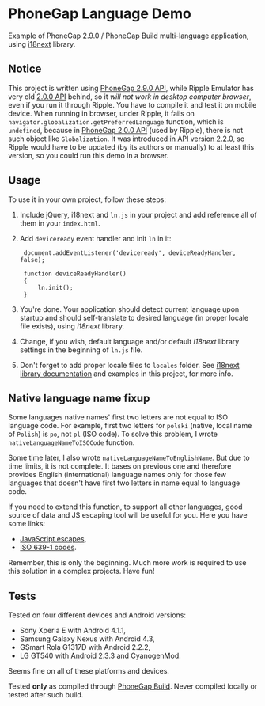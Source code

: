 # PhoneGap Language Demo

Example of PhoneGap 2.9.0 / PhoneGap Build multi-language application, using [i18next](http://i18next.com/) library.

## Notice

This project is written using [PhoneGap 2.9.0 API](http://docs.phonegap.com/en/2.9.0/index.html), while Ripple Emulator has very old [2.0.0 API](http://docs.phonegap.com/en/2.0.0/index.html) behind, so it _will not work in desktop computer browser_, even if you run it through Ripple. You have to compile it and test it on mobile device. When running in browser, under Ripple, it fails on `navigator.globalization.getPreferredLanguage` function, which is `undefined`, because in [PhoneGap 2.0.0 API](http://docs.phonegap.com/en/2.0.0/index.html#Globalization) (used by Ripple), there is not such object like `Globalization`. It was [introduced in API version 2.2.0](http://docs.phonegap.com/en/2.2.0/cordova_globalization_globalization.md.html#globalization.getPreferredLanguage), so Ripple would have to be updated (by its authors or manually) to at least this version, so you could run this demo in a browser.

## Usage

To use it in your own project, follow these steps:

1. Include jQuery, i18next and `ln.js` in your project and add reference all of them in your `index.html`.

2. Add `deviceready` event handler and init `ln` in it:

        document.addEventListener('deviceready', deviceReadyHandler, false);

        function deviceReadyHandler()
        {
            ln.init();
        }

3. You're done. Your application should detect current language upon startup and should self-translate to desired language (in proper locale file exists), using _i18next_ library.

4. Change, if you wish, default language and/or default _i18next_ library settings in the beginning of `ln.js` file.

5. Don't forget to add proper locale files to `locales` folder. See [i18next library documentation](http://i18next.com/pages/doc_init.html) and examples in this project, for more info.

## Native language name fixup

Some languages native names' first two letters are not equal to ISO language code. For example, first two letters for `polski` (native, local name of `Polish`) is `po`, not `pl` (ISO code). To solve this problem, I wrote `nativeLanguageNameToISOCode` function.

Some time later, I also wrote `nativeLanguageNameToEnglishName`. But due to time limits, it is not complete. It bases on previous one and therefore provides English (international) language names only for those few languages that doesn't have first two letters in name equal to language code.

If you need to extend this function, to support all other languages, good source of data and JS escaping tool will be useful for you. Here you have some links:

* [JavaScript escapes](http://www.rishida.net/tools/conversion/),
* [ISO 639-1 codes](http://en.wikipedia.org/wiki/List_of_ISO_639-1_codes).

Remember, this is only the beginning. Much more work is required to use this solution in a complex projects. Have fun!

## Tests

Tested on four different devices and Android versions:

- Sony Xperia E with Android 4.1.1,
- Samsung Galaxy Nexus with Android 4.3,
- GSmart Rola G1317D with Android 2.2.2,
- LG GT540 with Android 2.3.3 and CyanogenMod.

Seems fine on all of these platforms and devices.

Tested **only** as compiled through [PhoneGap Build](http://build.phonegap.com). Never compiled locally or tested after such build.
